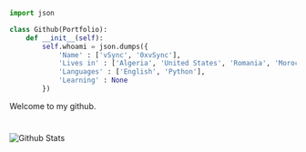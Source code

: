 ```python
import json

class Github(Portfolio):
    def __init__(self):
        self.whoami = json.dumps({
            'Name' : ['vSync', '0xvSync'],
            'Lives in' : ['Algeria', 'United States', 'Romania', 'Morocco', 'Switzerland'],
            'Languages' : ['English', 'Python'],
            'Learning' : None
        })
```
Welcome to my github.

#
<img align="left" alt="Github Stats" src="https://github-readme-stats.vercel.app/api?username=0xvSync&show_icons=true&hide_border=true" />

